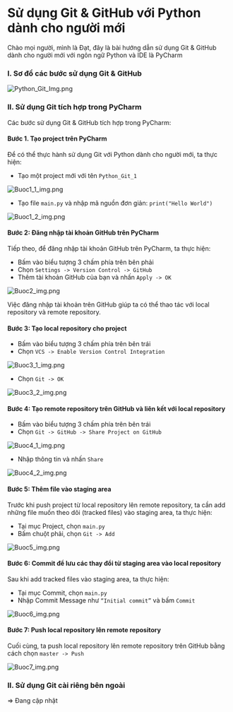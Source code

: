 # Sử dụng Git & GitHub với Python dành cho người mới
Chào mọi người, mình là Đạt, đây là bài hướng dẫn sử dụng Git & GitHub dành cho người mới
với ngôn ngữ Python và IDE là PyCharm

### I. Sơ đồ các bước sử dụng Git & GitHub

![Python_Git_Img.png](Image%2FPython_Git_Img.png)

### II. Sử dụng Git tích hợp trong PyCharm
Các bước sử dụng Git & GitHub tích hợp trong PyCharm:
#### Bước 1. Tạo project trên PyCharm
Để có thể thực hành sử dụng Git với Python dành cho người mới, ta thực hiện:
* Tạo một project mới với tên `Python_Git_1 `

![Buoc1_1_img.png](Image%2FBuoc1_1_img.png)

* Tạo file `main.py` và nhập mã nguồn đơn giản: `print("Hello World")`

![Buoc1_2_img.png](Image%2FBuoc1_2_img.png)

#### Bước 2: Đăng nhập tài khoản GitHub trên PyCharm
Tiếp theo, để đăng nhập tài khoản GitHub trên PyCharm, ta thực hiện:
* Bấm vào biểu tượng 3 chấm phía trên bên phải
* Chọn `Settings -> Version Control -> GitHub`
* Thêm tài khoản GitHub của bạn và nhấn `Apply -> OK`

![Buoc2_img.png](Image%2FBuoc2_img.png)

Việc đăng nhập tài khoản trên GitHub giúp ta có thể thao tác với local repository và remote repository.
#### Bước 3: Tạo local repository cho project
* Bấm vào biểu tượng 3 chấm phía trên bên trái
* Chọn `VCS -> Enable Version Control Integration`

![Buoc3_1_img.png](Image%2FBuoc3_1_img.png)

* Chọn `Git -> OK`

![Buoc3_2_img.png](Image%2FBuoc3_2_img.png)

#### Bước 4: Tạo remote repository trên GitHub và liên kết với local repository
* Bấm vào biểu tượng 3 chấm phía trên bên trái
* Chọn `Git -> GitHub -> Share Project on GitHub`

![Buoc4_1_img.png](Image%2FBuoc4_1_img.png)

* Nhập thông tin và nhấn `Share`

![Buoc4_2_img.png](Image%2FBuoc4_2_img.png)

#### Bước 5: Thêm file vào staging area
Trước khi push project từ local repository lên remote repository, ta cần add những file muốn theo dõi (tracked files) vào staging area, ta thực hiện:
* Tại mục Project, chọn `main.py`
* Bấm chuột phải, chọn `Git -> Add`

![Buoc5_img.png](Image%2FBuoc5_img.png)

#### Bước 6: Commit để lưu các thay đổi từ staging area vào local repository
Sau khi add tracked files vào staging area, ta thực hiện:
* Tại mục Commit, chọn `main.py`
* Nhập Commit Message như `“Initial commit”` và bấm `Commit`

![Buoc6_img.png](Image%2FBuoc6_img.png)

#### Bước 7: Push local repository lên remote repository
Cuối cùng, ta push local repository lên remote repository trên GitHub bằng cách 
chọn `master -> Push`

![Buoc7_img.png](Image%2FBuoc7_img.png)

### II. Sử dụng Git cài riêng bên ngoài
=> Đang cập nhật

